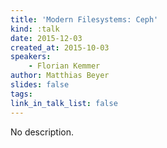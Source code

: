 ```yaml
---
title: 'Modern Filesystems: Ceph'
kind: :talk
date: 2015-12-03
created_at: 2015-10-03
speakers:
    - Florian Kemmer
author: Matthias Beyer
slides: false
tags:
link_in_talk_list: false
---
```


No description.

